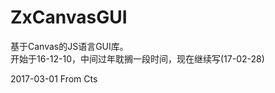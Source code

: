 # ZxCanvasGUI
基于Canvas的JS语言GUI库。 <br/>
开始于16-12-10，中间过年耽搁一段时间，现在继续写(17-02-28) <br/>

2017-03-01 From Cts
